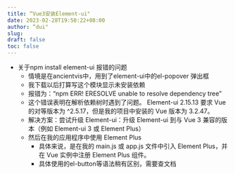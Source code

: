 ```yaml
---
title: “Vue3安装Element-ui"
date: 2023-02-28T19:50:22+08:00
author: “dui"
slug:
draft: false
toc: false
---
```


- 关于npm install element-ui 报错的问题
  - 情境是在ancientvis中，用到了element-ui中的el-popover 弹出框
  - 我下载以后打算写这个模块显示未安装依赖
  - 报错为：“npm ERR! ERESOLVE unable to resolve dependency tree”
  - 这个错误表明在解析依赖树时遇到了问题。 Element-ui 2.15.13 要求 Vue 的对等版本为 ^2.5.17，但是我的项目中安装的 Vue 版本为 3.2.47。
  - 解决方案：尝试升级 Element-ui：升级 Element-ui 到与 Vue 3 兼容的版本（例如 Element-ui 3 或 Element Plus）
  - 然后在我的应用程序中使用 Element Plus
    - 具体来说，是在我的 main.js 或 app.js 文件中引入 Element Plus，并在 Vue 实例中注册 Element Plus 组件。
    - 具体使用的el-button等语法稍有区别，需要查文档